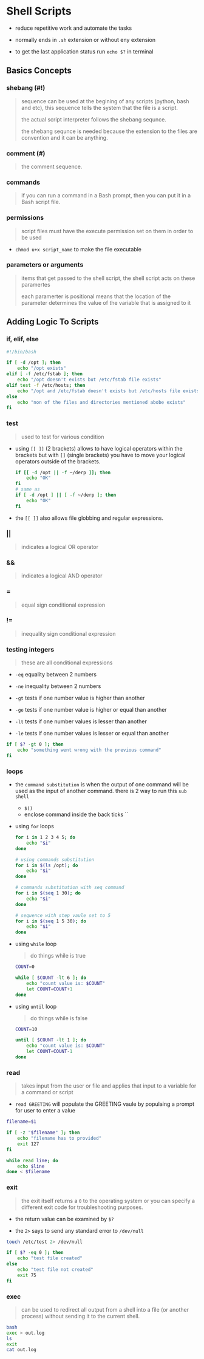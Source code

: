 # Shell Scripts

- reduce repetitive work and automate the tasks

- normally ends in `.sh` extension or without eny extension

- to get the last application status run `echo $?` in terminal

## Basics Concepts

### shebang (#!)

> sequence can be used at the begining of any scripts (python, bash and etc), this sequence tells the system that the file is a script.
>
> the actual script interpreter follows the shebang sequnce.
>
> the shebang sequnce is needed because the extension to the files are convention and it can be anything.

### comment (#)

> the comment sequence.

### commands

> if you can run a command in a Bash prompt, then you can put it in a Bash script file.

### permissions

> script files must have the execute permission set on them in order to be used

- `chmod u+x script_name` to make the file executable

### parameters or arguments

> items that get passed to the shell script, the shell script acts on these paramertes
>
> each paramerter is positional means that the location of the parameter determines the value of the variable that is assigned to it

## Adding Logic To Scripts

### if, elif, else

``` bash
#!/bin/bash

if [ -d /opt ]; then
    echo "/opt exists"
elif [ -f /etc/fstab ]; then
    echo "/opt doesn't exists but /etc/fstab file exists"
elif test -f /etc/hosts; then
    echo "/opt and /etc/fstab doesn't exists but /etc/hosts file exists"
else
    echo "non of the files and directories mentioned abobe exists"
fi
```

### test

> used to test for various condition

- using `[[ ]]` (2 brackets) allows to have logical operators within the brackets but with `[]` (single brackets) you have to move your logical operators outside of the brackets.

    ``` bash
    if [[ -d /opt || -f ~/derp ]]; then
        echo "OK"
    fi
    # same as
    if [ -d /opt ] || [ -f ~/derp ]; then
        echo "OK"
    fi
    ```

- the `[[ ]]` also allows file globbing and regular expressions.

### ||

> indicates a logical OR operator

### &&

> indicates a logical AND operator

### =

> equal sign conditional expression

### !=

> inequality sign conditional expression

### testing integers

> these are all conditional expressions

- `-eq` equality between 2 numbers

- `-ne` inequality between 2 numbers

- `-gt` tests if one number value is higher than another

- `-ge` tests if one number value is higher or equal than another

- `-lt` tests if one number values is lesser than another

- `-le` tests if one number values is lesser or equal than another

``` bash
if [ $? -gt 0 ]; then
    echo "something went wrong with the previous command"
fi
```

### loops

- the `command substitution` is when the output of one command will be used as the input of another command. there is 2 way to run this `sub shell`
  - `$()`
  - enclose command inside the back ticks \`\`

- using `for` loops

    ``` bash
    for i in 1 2 3 4 5; do
        echo "$i"
    done

    # using commands substitution
    for i in $(ls /opt); do
        echo "$i"
    done

    # commands substitution with seq command
    for i in $(seq 1 30); do
        echo "$i"
    done

    # sequence with step vaule set to 5
    for i in $(seq 1 5 30); do
        echo "$i"
    done
    ```

- using `while` loop

    > do things while is true

    ``` bash
    COUNT=0

    while [ $COUNT -lt 6 ]; do
        echo "count value is: $COUNT"
        let COUNT=COUNT+1
    done
    ```

- using `until` loop

    > do things while is false

    ``` bash
    COUNT=10

    until [ $COUNT -lt 1 ]; do
        echo "count value is: $COUNT"
        let COUNT=COUNT-1
    done
    ```

### read

> takes input from the user or file and applies that input to a variable for a command or script

- `read GREETING` will populate the GREETING vaule by populaing a prompt for user to enter a value

``` bash
filename=$1

if [ -z "$filename" ]; then
    echo "filename has to provided"
    exit 127
fi

while read line; do
    echo $line
done < $filename
```

### exit

> the exit itself returns a `0` to the operating system or you can specify a different exit code for troubleshooting purposes.

- the return value can be examined by `$?`

- the `2>` says to send any standard error to `/dev/null`
  
``` bash
touch /etc/test 2> /dev/null

if [ $? -eq 0 ]; then
    echo "test file created"
else
    echo "test file not created"
    exit 75
fi
```

### exec

> can be used to redirect all output from a shell into a file (or another process) without sending it to the current shell.

``` bash
bash
exec > out.log
ls
exit
cat out.log
```
